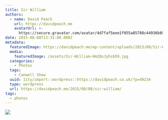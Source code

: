 ```yaml
---
title: Sir William
authors:
  - name: David Peach
    url: https://davidpeach.me
    avatarUrl: >-
      https://secure.gravatar.com/avatar/4d7faf5eee1f055a85788c44936b8995eaab6dfb004e7854ec747ccb272e91ee?s=96&d=mm&r=g
date: 2015-08-08T13:31:00.000Z
metadata:
  featuredImage: https://davidpeach.me/wp-content/uploads/2023/08/Sir-William.jpg
  media:
    featuredImage: /assets/Sir-William-Hm2QxJyhsb59.jpg
  categories:
    - Photos
  tags:
    - Canwell Show
  uuid: 11ty/import::wordpress::https://davidpeach.co.uk/?p=49234
  type: wordpress
  url: https://davidpeach.me/2015/08/08/sir-william/
tags:
  - photos
---
```

[![](/assets/Sir-William-1024x758-VbWfV5wLM28P.jpg)](/assets/Sir-William-1024x758-VbWfV5wLM28P.jpg)
